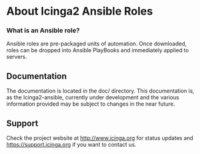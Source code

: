 # About Icinga2 Ansible Roles

### What is an Ansible role?

Ansible roles are pre-packaged units of automation. Once downloaded, roles can be dropped into Ansible PlayBooks and immediately applied to servers.

## Documentation

The documentation is located in the doc/ directory. This documentation is, as the Icinga2-ansible, currently under development and the various information provided may be subject to changes in the near future.

## Support

Check the project website at http://www.icinga.org for status updates and https://support.icinga.org if you want to contact us.
